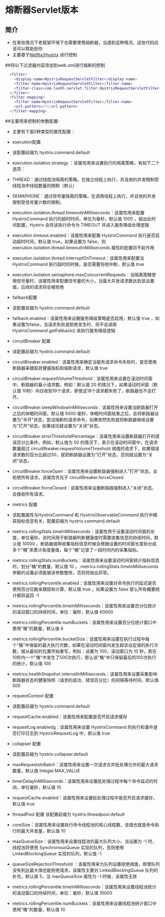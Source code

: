 # 熔断器Servlet版本
## 简介
- 在某些情况下老框架环境下也需要使用熔断器，当遇到这种情况，这些代码应该可以帮助到你
- 主要基于[Netflix/Hystrix](https://github.com/Netflix/Hystrix) 进行控制

##将以下过滤器内容添加到web.xml进行熔断的控制
```lua
  <filter>
    <display-name>HystrixRequestServletFilter</display-name>
    <filter-name>HystrixRequestServletFilter</filter-name>
    <filter-class>com.luohh.servlet.filter.HystrixRequestServletFilter</filter-class>
  </filter>
  <filter-mapping>
    <filter-name>HystrixRequestServletFilter</filter-name>
    <url-pattern>/*</url-pattern>
  </filter-mapping>
```

##主要用来控制的参数配置:
- 主要有下面5种类型的属性配置：
- execution配置
- 该配置前缀为 hystrix.command.default
- execution.isolation.strategy ：该属性用来设置执行的隔离策略，有如下二个选项：
- THREAD：通过线程池隔离的策略，在独立线程上执行，并且他的并发限制受线程池中线程数量的限制（默认）
- SEMAPHONE：通过信号量隔离的策略，在调用线程上执行，并且他的并发限制受信号量计数的限制。
- execution.isolation.thread.timeoutInMilliseconds：该属性用来配置 HystrixCommand 执行的超时时间，单位为毫秒，默认值 1000 ，超出此时间配置，Hystrix 会将该执行命令为 TIMEOUT 并进入服务降级处理逻辑
- execution.timeout.enabled：该属性用来配置 HystrixCommand 执行是否启动超时时间，默认值 true，如果设置为 false，则 execution.isolation.thread.timeoutInMilliseconds 属性的配置将不起作用
- execution.isolation.thread.interruptOnTimeout：该属性用来配置当 HystrixCommand 执行超时的时候，是否需要将他中断，默认值 true
- execution.isolation.semaphore.maxConcurrentRequests：当隔离策略使用信号量时，该属性用来配置信号量的大小，当最大并发请求数达到该设置值，后续的请求将会被拒绝

- fallback配置
- 该配置前缀为 hystrix.command.default
- fallback.enabled：该属性用来设置服务降级策略是否启用，默认值 true ，如果设置为false，当请求失败或拒绝发生时，将不会调用 HystrixCommand.getFallback() 来执行服务降级逻辑

- circuitBreaker 配置
- 该配置前缀为 hystrix.command.default
- circuitBreaker.enabled：该属性用来确定当服务请求命令失败时，是否使用断路器来跟踪其健康指标和熔断请求，默认值 true
- circuitBreaker.requestVolumeThreshold：该属性用来设置在滚动时间窗中，断路器的最小请求数。例如：默认值 20 的情况下，如果滚动时间窗（默认值 10秒）内仅收到19个请求，即使这19个请求都失败了，断路器也不会打开。
- circuitBreaker.sleepWindowInMilliseconds：该属性用来设置当断路器打开之后的休眠时间窗。默认值 5000 毫秒，休眠时间窗结束之后，会将断路器设置为"半开"状态，尝试熔断的请求命令，如果依然失败就将断路器继续设置为"打开"状态，如果成功就设置为"关闭"状态。
- circuitBreaker.errorThresholdPercentage：该属性用来设置断路器打开的错误百分比条件。例如，默认值为 50 的情况下，表示在滚动时间窗中，在请求数量超过 circuitBreaker.requestVolumeThreshold 阈值的请求下，如果错误请求数的百分比超过50，就把断路器设置为"打开"状态，否则就设置为"关闭"状态。
- circuitBreaker.forceOpen：该属性用来设置断路器强制进入"打开"状态，会拒绝所有请求，该属性优先于 circuitBreaker.forceClosed
- circuitBreaker.forceClosed：该属性用来设置断路器强制进入"关闭"状态，会接收所有请求。

- metrics 配置
- 该配置属性与HystrixCommand 和 HystrixObservableCommand 执行中捕获指标信息有关，配置前缀为 hystrix.command.default
- metrics.rollingStats.timeInMilliseconds：该属性用于设置滚动时间窗的长度，单位毫秒，该时间用于断路器判断健康度时需要收集信息的持续时间，默认值 10000 。断路器值啊收集指标信息时候会根据设置的时间窗长度拆分成多个"桶"来累计各度量值，每个"桶"记录了一段时间内的采集指标。
- metrics.rollingStats.numBuckets：该属性用来设置滚动时间窗统计指标信息时，划分"桶"的数量，默认值 10 。 metrics.rollingStats.timeInMilliseconds 参数的设置必须能被该参数整除，否则将抛出异常。
- metrics.rollingPercentile.enabled：该属性用来设置对命令执行的延迟是否使用百分位数来跟踪和计算，默认值 true ，如果设置为 false 那么所有概要统计都将返回 -1
- metrics.rollingPercentile.timeInMilliseconds：该属性用来设置百分位统计的滚动窗口的持续时间，单位：毫秒，默认值 60000
- metrics.rollingPercentile.numBuckets：该属性用来设置百分位统计窗口中使用"桶"的数量，默认值 6
- metrics.rollingPercentile.bucketSize：该属性用来设置在执行过程中每个"桶"中保留的最大执行次数，如果在滚动时间窗内发生超该设定值的执行次数，就从最初的位置开始重写，例如：设置为 100，滚动窗口为 10 秒，若在10秒内一个"桶"中发生了500次执行，那么该"桶"中只保留最后的100次执行的统计，默认值 100
- metrics.healthSnapshot.intervalInMilliseconds：该属性用来设置采集影响断路器状态的健康快照（请求的成功、错误百分比）的间隔等待时间，默认值 500

- requestContext 配置
- 该配置前缀为 hystrix.command.default
- requestCache.enabled：该属性用来配置是否开启请求缓存
- requestLog.enabledg：该属性用来设置 HystrixCommand 的执行和事件是否打印日志到 HystrixRequestLog 中，默认值 true

- collapser 配置
- 该配置前缀为 hystrix.collapser.default
- maxRequestsInBatch：该属性用来设置一次请求合并批处理允许的最大请求数量，默认值 Integer.MAX_VALUE
- timerDelayInMilliseconds：该属性用来设置批处理过程中每个命令延迟的时间，单位毫秒，默认值 10
- requestCache.enabled：该属性用来设置批处理过程中是否开启请求缓存，默认值 true

- threadPool 配置
该配置前缀为 hystrix.threadpool.default
- coreSize：该属性用来设置执行命令线程池的核心线程数，该值也就是命令执行的最大并发量，默认值 10
- maxQueueSize：该属性用来设置线程池的最大队列大小，当设置为 -1 时，线程池将使用 SynchronousQueue 实现的队列，否则使用 LinkedBlockingQueue 实现的队列，默认值 -1
- queueSizeRejectionThreshold ：该属性用来为队列设置拒绝阈值，即使队列没有到达最大值也能拒绝请求，该属性主要对 LinkedBlockingQueue 队列的补充，默认值 5，当 maxQueueSize 属性为 -1 时候，该属性无效
- metrics.rollingPercentile.timeInMilliseconds：该属性用来设置线程池统计的滚动窗口的持续时间，单位：毫秒，默认值 10000
- metrics.rollingPercentile.numBuckets：该属性用来设置线程池统计窗口中使用"桶"的数量，默认值 10



